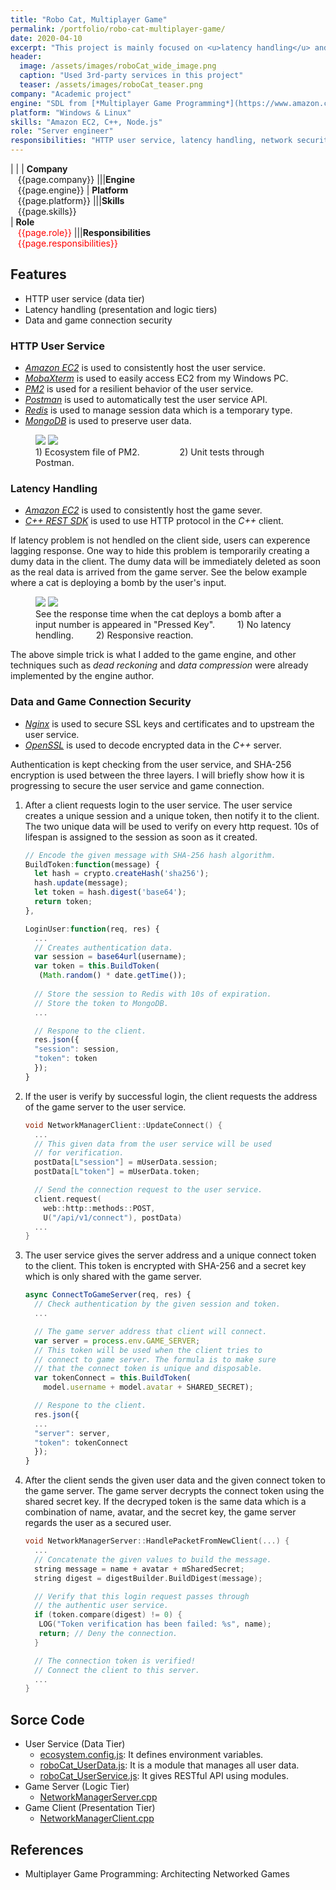 ```yaml
---
title: "Robo Cat, Multiplayer Game"
permalink: /portfolio/robo-cat-multiplayer-game/
date: 2020-04-10
excerpt: "This project is mainly focused on <u>latency handling</u> and <u>three-tier architecture</u>."
header:
  image: /assets/images/roboCat_wide_image.png
  caption: "Used 3rd-party services in this project"
  teaser: /assets/images/roboCat_teaser.png
company: "Academic project"
engine: "SDL from [*Multiplayer Game Programming*](https://www.amazon.com/Multiplayer-Game-Programming-Architecting-Networked-ebook/dp/B0189RXWJQ)"
platform: "Windows & Linux"
skills: "Amazon EC2, C++, Node.js"
role: "Server engineer"
responsibilities: "HTTP user service, latency handling, network security"
---
```


| |
| **Company**<br>&nbsp;&nbsp;&nbsp;{{page.company}}								|||**Engine**<br>&nbsp;&nbsp;&nbsp;{{page.engine}}
| **Platform**<br>&nbsp;&nbsp;&nbsp;{{page.platform}}							|||**Skills**<br>&nbsp;&nbsp;&nbsp;{{page.skills}}	
| **Role**<br>&nbsp;&nbsp;&nbsp;<span style="color:red">{{page.role}}</span>	|||**Responsibilities**<br>&nbsp;&nbsp;&nbsp;<span style="color:red">{{page.responsibilities}}</span>

## Features
 - HTTP user service (data tier)
 - Latency handling (presentation and logic tiers)
 - Data and game connection security

### HTTP User Service 
 - *<u>Amazon EC2</u>* is used to consistently host the user service.
 - *<u>MobaXterm</u>* is used to easily access EC2 from my Windows PC.
 - *<u>PM2</u>* is used for a resilient behavior of the user service.
 - *<u>Postman</u>* is used to automatically test the user service API.
 - *<u>Redis</u>* is used to manage session data which is a temporary type.
 - *<u>MongoDB</u>* is used to preserve user data.

<figure class="half">
	<img src="/assets/images/roboCat_1_ecosys.png">
	<img src="/assets/images/roboCat_1_postman.png">
  <figcaption>1) Ecosystem file of PM2. &emsp;&emsp;&emsp;&emsp; 2) Unit tests through Postman.</figcaption>
</figure>

### Latency Handling
 - *<u>Amazon EC2</u>* is used to consistently host the game sever.
 - *<u>C++ REST SDK</u>* is used to use HTTP protocol in the *C++* client.

If latency problem is not hendled on the client side, users can experence lagging response. One way to hide this problem is temporarily creating a dumy data in the client. The dumy data will be immediately deleted as soon as the real data is arrived from the game server. See the below example where a cat is deploying a bomb by the user's input.

<figure class="half">
	<img src="/assets/images/roboCat_2_latency_bomb_.gif">
	<img src="/assets/images/roboCat_2_latency_handling_bomb.gif">
  <figcaption>See the response time when the cat deploys a bomb after a input number is appeared in "Pressed Key". &emsp;&emsp; 1) No latency hendling. &emsp;&emsp; 2) Responsive reaction.</figcaption>
</figure>

The above simple trick is what I added to the game engine, and other techniques such as *dead reckoning* and *data compression* were already implemented by the engine author.

### Data and Game Connection Security
 - *<u>Nginx</u>* is used to secure SSL keys and certificates and to upstream the user service.
 - *<u>OpenSSL</u>* is used to decode encrypted data in the *C++* server.

Authentication is kept checking from the user service, and SHA-256 encryption is used between the three layers. I will briefly show how it is progressing to secure the user service and game connection.

1. After a client requests login to the user service. The user service creates a unique session and a unique token, then notify it to the client. The two unique data will be used to verify on every http request. 10s of lifespan is assigned to the session as soon as it created.

    ```js
    // Encode the given message with SHA-256 hash algorithm.
    BuildToken:function(message) {
      let hash = crypto.createHash('sha256');
      hash.update(message);
      let token = hash.digest('base64');
      return token;
    },

    LoginUser:function(req, res) {
      ...
      // Creates authentication data.
      var session = base64url(username);
      var token = this.BuildToken(
       (Math.random() * date.getTime());
      
      // Store the session to Redis with 10s of expiration.
      // Store the token to MongoDB.
      ...

      // Respone to the client.
      res.json({
      "session": session,
      "token": token
      });
    }
    ```

2. If the user is verify by successful login, the client requests the address of the game server to the user service.

    ```cpp
    void NetworkManagerClient::UpdateConnect() {
      ...
      // This given data from the user service will be used
      // for verification.
      postData[L"session"] = mUserData.session;
      postData[L"token"] = mUserData.token;

      // Send the connection request to the user service.
      client.request(
        web::http::methods::POST,
        U("/api/v1/connect"), postData)
      ...
    }
    ```

3. The user service gives the server address and a unique connect token to the client. This token is encrypted with SHA-256 and a secret key which is only shared with the game server.
    ```js
    async ConnectToGameServer(req, res) {
      // Check authentication by the given session and token.
      ...

      // The game server address that client will connect.
      var server = process.env.GAME_SERVER;
      // This token will be used when the client tries to
      // connect to game server. The formula is to make sure
      // that the connect token is unique and disposable.
      var tokenConnect = this.BuildToken(
        model.username + model.avatar + SHARED_SECRET);

      // Respone to the client.
      res.json({
      ...
      "server": server,
      "token": tokenConnect
      });
    }
    ```

4. After the client sends the given user data and the given connect token to the game server. The game server decrypts the connect token using the shared secret key. If the decryped token is the same data which is a combination of name, avatar, and the secret key, the game server regards the user as a secured user.

    ```cpp
    void NetworkManagerServer::HandlePacketFromNewClient(...) {
      ...
      // Concatenate the given values to build the message.
      string message = name + avatar + mSharedSecret;
      string digest = digestBuilder.BuildDigest(message);

      // Verify that this login request passes through
      // the authentic user service.
      if (token.compare(digest) != 0) {
       LOG("Token verification has been failed: %s", name);
       return; // Deny the connection.
      }

      // The connection token is verified!
      // Connect the client to this server.
      ...
    }
    ```

## Sorce Code
 - User Service (Data Tier)
   - [ecosystem.config.js](/scripts/ecosystem.config.js/): It defines environment variables.
   - [roboCat_UserData.js](/scripts/roboCat_UserData.js/): It is a module that manages all user data.
   - [roboCat_UserService.js](/scripts/roboCat_UserService.js/): It gives RESTful API using modules.
 - Game Server (Logic Tier)
   - [NetworkManagerServer.cpp](/scripts/rc-networkManagerServer.cpp/)
 - Game Client (Presentation Tier)
   - [NetworkManagerClient.cpp](/scripts/rc-networkManagerClient.cpp/)

## References
 - Multiplayer Game Programming: Architecting Networked Games